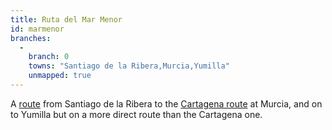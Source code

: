 ```yaml
---
title: Ruta del Mar Menor
id: marmenor
branches:
  -
    branch: 0
    towns: "Santiago de la Ribera,Murcia,Yumilla"
    unmapped: true
---
```


A [route][0] from Santiago de la Ribera to the [Cartagena route][1] at Murcia, and on to Yumilla but on a more direct route than the Cartagena one.

[0]: http://caminodesantiagorutadelmarmenor.blogspot.co.uk/
[1]: cartagena.html